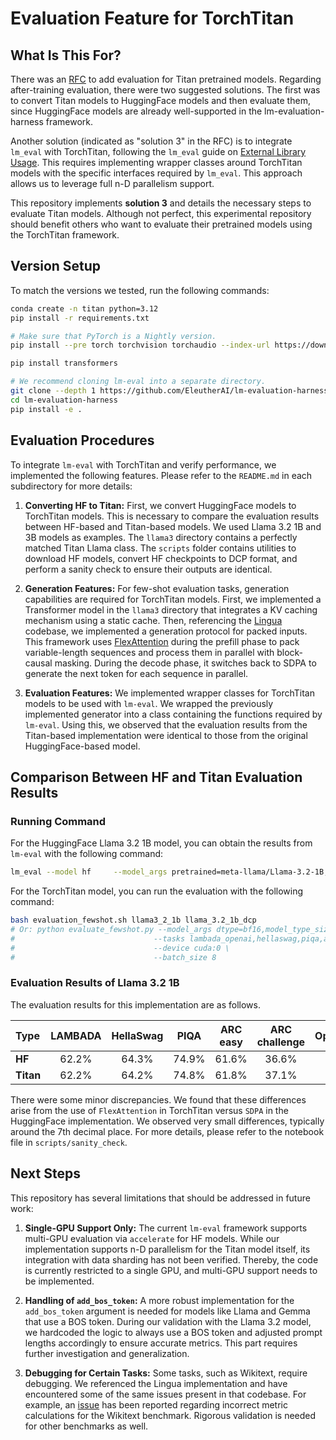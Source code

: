 # Evaluation Feature for TorchTitan

## What Is This For?

There was an [RFC](https://github.com/pytorch/torchtitan/issues/1210) to add evaluation for Titan pretrained models. Regarding after-training evaluation, there were two suggested solutions. The first was to convert Titan models to HuggingFace models and then evaluate them, since HuggingFace models are already well-supported in the lm-evaluation-harness framework.

Another solution (indicated as "solution 3" in the RFC) is to integrate `lm_eval` with TorchTitan, following the `lm_eval` guide on [External Library Usage](https://github.com/EleutherAI/lm-evaluation-harness/blob/main/docs/interface.md#external-library-usage). This requires implementing wrapper classes around TorchTitan models with the specific interfaces required by `lm_eval`. This approach allows us to leverage full n-D parallelism support.

This repository implements **solution 3** and details the necessary steps to evaluate Titan models. Although not perfect, this experimental repository should benefit others who want to evaluate their pretrained models using the TorchTitan framework.


## Version Setup

To match the versions we tested, run the following commands:

```bash
conda create -n titan python=3.12
pip install -r requirements.txt

# Make sure that PyTorch is a Nightly version.
pip install --pre torch torchvision torchaudio --index-url https://download.pytorch.org/whl/nightly/cu121

pip install transformers

# We recommend cloning lm-eval into a separate directory.
git clone --depth 1 https://github.com/EleutherAI/lm-evaluation-harness
cd lm-evaluation-harness
pip install -e .
```


## Evaluation Procedures

To integrate `lm-eval` with TorchTitan and verify performance, we implemented the following features. Please refer to the `README.md` in each subdirectory for more details:

1.  **Converting HF to Titan:** First, we convert HuggingFace models to TorchTitan models. This is necessary to compare the evaluation results between HF-based and Titan-based models. We used Llama 3.2 1B and 3B models as examples. The `llama3` directory contains a perfectly matched Titan Llama class. The `scripts` folder contains utilities to download HF models, convert HF checkpoints to DCP format, and perform a sanity check to ensure their outputs are identical.

2.  **Generation Features:** For few-shot evaluation tasks, generation capabilities are required for TorchTitan models. First, we implemented a Transformer model in the `llama3` directory that integrates a KV caching mechanism using a static cache. Then, referencing the [Lingua](https://github.com/facebookresearch/lingua) codebase, we implemented a generation protocol for packed inputs. This framework uses [FlexAttention](https://pytorch.org/blog/flexattention/) during the prefill phase to pack variable-length sequences and process them in parallel with block-causal masking. During the decode phase, it switches back to SDPA to generate the next token for each sequence in parallel.

3.  **Evaluation Features:** We implemented wrapper classes for TorchTitan models to be used with `lm-eval`. We wrapped the previously implemented generator into a class containing the functions required by `lm-eval`. Using this, we observed that the evaluation results from the Titan-based implementation were identical to those from the original HuggingFace-based model.


## Comparison Between HF and Titan Evaluation Results

### Running Command

For the HuggingFace Llama 3.2 1B model, you can obtain the results from `lm-eval` with the following command:
```bash
lm_eval --model hf     --model_args pretrained=meta-llama/Llama-3.2-1B,dtype="bfloat16",add_bos_token=True     --tasks lambada_openai,hellaswag,piqa,arc_easy,arc_challenge,openbookqa     --device cuda:0 --batch_size 8
```

For the TorchTitan model, you can run the evaluation with the following command:
```bash
bash evaluation_fewshot.sh llama3_2_1b llama_3.2_1b_dcp
# Or: python evaluate_fewshot.py --model_args dtype=bf16,model_type_size={model_type},exp_name={exp_name},compile_prefilling=False,reduce_generation_overhead=False \
#                               --tasks lambada_openai,hellaswag,piqa,arc_easy,arc_challenge,openbookqa \
#                               --device cuda:0 \
#                               --batch_size 8
```


### Evaluation Results of Llama 3.2 1B

The evaluation results for this implementation are as follows.

| Type | LAMBADA | HellaSwag | PIQA | ARC easy | ARC challenge | OpenBookQA |
| :--- | :---: | :---: | :---: | :---: | :---: | :---: |
| **HF** | 62.2% | 64.3% | 74.9% | 61.6% | 36.6% | 37.0% |
| **Titan** | 62.2% | 64.2% | 74.8% | 61.8% | 37.1% | 36.6% |


There were some minor discrepancies. We found that these differences arise from the use of `FlexAttention` in TorchTitan versus `SDPA` in the HuggingFace implementation. We observed very small differences, typically around the 7th decimal place. For more details, please refer to the notebook file in `scripts/sanity_check`.


## Next Steps

This repository has several limitations that should be addressed in future work:

1.  **Single-GPU Support Only:** The current `lm-eval` framework supports multi-GPU evaluation via `accelerate` for HF models. While our implementation supports n-D parallelism for the Titan model itself, its integration with data sharding has not been verified. Thereby, the code is currently restricted to a single GPU, and multi-GPU support needs to be implemented.

2.  **Handling of `add_bos_token`:** A more robust implementation for the `add_bos_token` argument is needed for models like Llama and Gemma that use a BOS token. During our validation with the Llama 3.2 model, we hardcoded the logic to always use a BOS token and adjusted prompt lengths accordingly to ensure accurate metrics. This part requires further investigation and generalization.

3.  **Debugging for Certain Tasks:** Some tasks, such as Wikitext, require debugging. We referenced the Lingua implementation and have encountered some of the same issues present in that codebase. For example, an [issue](https://github.com/facebookresearch/lingua/issues/46) has been reported regarding incorrect metric calculations for the Wikitext benchmark. Rigorous validation is needed for other benchmarks as well.

